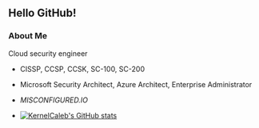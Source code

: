 ## Hello GitHub!

### About Me
Cloud security engineer
- CISSP, CCSP, CCSK, SC-100, SC-200
- Microsoft Security Architect, Azure Architect, Enterprise Administrator
- *MISCONFIGURED.IO*

- [![KernelCaleb's GitHub stats](https://github-readme-stats.vercel.app/api?username=KernelCaleb)](https://github.com/anuraghazra/github-readme-stats)
